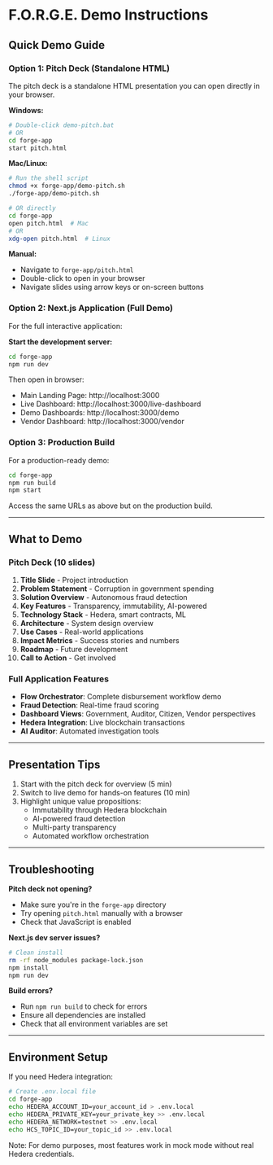 # F.O.R.G.E. Demo Instructions

## Quick Demo Guide

### Option 1: Pitch Deck (Standalone HTML)
The pitch deck is a standalone HTML presentation you can open directly in your browser.

**Windows:**
```bash
# Double-click demo-pitch.bat
# OR
cd forge-app
start pitch.html
```

**Mac/Linux:**
```bash
# Run the shell script
chmod +x forge-app/demo-pitch.sh
./forge-app/demo-pitch.sh

# OR directly
cd forge-app
open pitch.html  # Mac
# OR
xdg-open pitch.html  # Linux
```

**Manual:**
- Navigate to `forge-app/pitch.html`
- Double-click to open in your browser
- Navigate slides using arrow keys or on-screen buttons

### Option 2: Next.js Application (Full Demo)
For the full interactive application:

**Start the development server:**
```bash
cd forge-app
npm run dev
```

Then open in browser:
- Main Landing Page: http://localhost:3000
- Live Dashboard: http://localhost:3000/live-dashboard
- Demo Dashboards: http://localhost:3000/demo
- Vendor Dashboard: http://localhost:3000/vendor

### Option 3: Production Build
For a production-ready demo:

```bash
cd forge-app
npm run build
npm start
```

Access the same URLs as above but on the production build.

---

## What to Demo

### Pitch Deck (10 slides)
1. **Title Slide** - Project introduction
2. **Problem Statement** - Corruption in government spending
3. **Solution Overview** - Autonomous fraud detection
4. **Key Features** - Transparency, immutability, AI-powered
5. **Technology Stack** - Hedera, smart contracts, ML
6. **Architecture** - System design overview
7. **Use Cases** - Real-world applications
8. **Impact Metrics** - Success stories and numbers
9. **Roadmap** - Future development
10. **Call to Action** - Get involved

### Full Application Features
- **Flow Orchestrator**: Complete disbursement workflow demo
- **Fraud Detection**: Real-time fraud scoring
- **Dashboard Views**: Government, Auditor, Citizen, Vendor perspectives
- **Hedera Integration**: Live blockchain transactions
- **AI Auditor**: Automated investigation tools

---

## Presentation Tips

1. Start with the pitch deck for overview (5 min)
2. Switch to live demo for hands-on features (10 min)
3. Highlight unique value propositions:
   - Immutability through Hedera blockchain
   - AI-powered fraud detection
   - Multi-party transparency
   - Automated workflow orchestration

---

## Troubleshooting

**Pitch deck not opening?**
- Make sure you're in the `forge-app` directory
- Try opening `pitch.html` manually with a browser
- Check that JavaScript is enabled

**Next.js dev server issues?**
```bash
# Clean install
rm -rf node_modules package-lock.json
npm install
npm run dev
```

**Build errors?**
- Run `npm run build` to check for errors
- Ensure all dependencies are installed
- Check that all environment variables are set

---

## Environment Setup

If you need Hedera integration:
```bash
# Create .env.local file
cd forge-app
echo HEDERA_ACCOUNT_ID=your_account_id > .env.local
echo HEDERA_PRIVATE_KEY=your_private_key >> .env.local
echo HEDERA_NETWORK=testnet >> .env.local
echo HCS_TOPIC_ID=your_topic_id >> .env.local
```

Note: For demo purposes, most features work in mock mode without real Hedera credentials.

